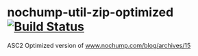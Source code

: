 nochump-util-zip-optimized [![Build Status](https://travis-ci.org/as3-community/nochump-util-zip-optimized.svg)](https://travis-ci.org/as3-community/nochump-util-zip-optimized)
==========================

ASC2 Optimized version of www.nochump.com/blog/archives/15
